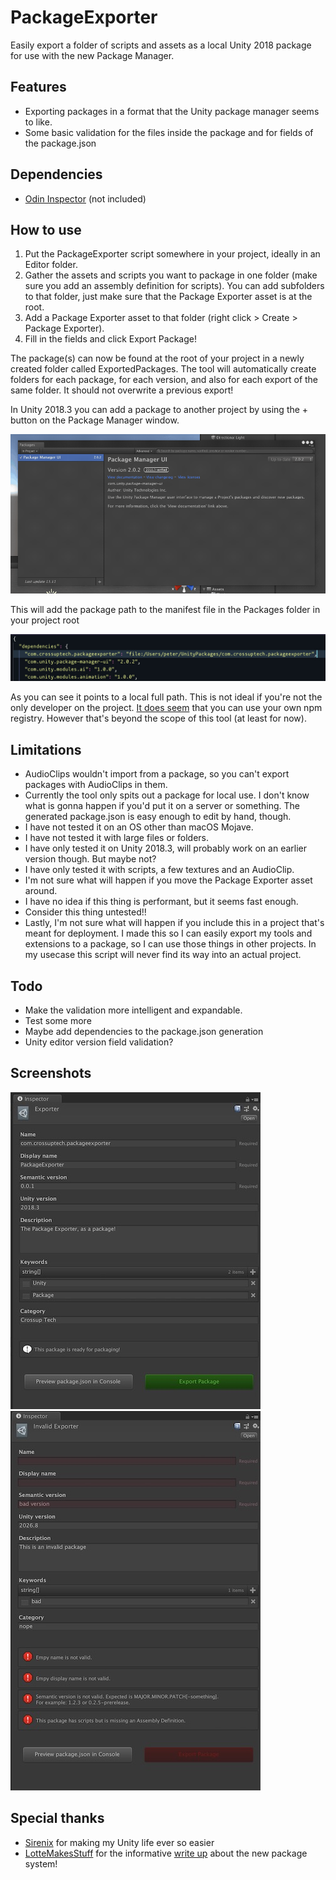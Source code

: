 # PackageExporter
Easily export a folder of scripts and assets as a local Unity 2018 package for use with the new Package Manager.

## Features
* Exporting packages in a format that the Unity package manager seems to like.
* Some basic validation for the files inside the package and for fields of the package.json

## Dependencies
* [Odin Inspector](https://assetstore.unity.com/packages/tools/utilities/odin-inspector-and-serializer-89041) (not included)

## How to use
1. Put the PackageExporter script somewhere in your project, ideally in an Editor folder.
2. Gather the assets and scripts you want to package in one folder (make sure you add an assembly definition for scripts). You can add subfolders to that folder, just make sure that the Package Exporter asset is at the root.
3. Add a Package Exporter asset to that folder (right click > Create > Package Exporter).
4. Fill in the fields and click Export Package!

The package(s) can now be found at the root of your project in a newly created folder called ExportedPackages. The tool will automatically create folders for each package, for each version, and also for each export of the same folder. It should not overwrite a previous export!

In Unity 2018.3 you can add a package to another project by using the + button on the Package Manager window.

<img src="docs/import.gif" width="600">

This will add the package path to the manifest file in the Packages folder in your project root

<img src="docs/path.jpg" width="800">

As you can see it points to a local full path. This is not ideal if you're not the only developer on the project. [It does seem](https://forum.unity.com/threads/other-registries-than-unitys-own-already-work-nice.533691/) that you can use your own npm registry. However that's beyond the scope of this tool (at least for now).

## Limitations
* AudioClips wouldn't import from a package, so you can't export packages with AudioClips in them.
* Currently the tool only spits out a package for local use. I don't know what is gonna happen if you'd put it on a server or something. The generated package.json is easy enough to edit by hand, though.
* I have not tested it on an OS other than macOS Mojave.
* I have not tested it with large files or folders.
* I have only tested it on Unity 2018.3, will probably work on an earlier version though. But maybe not?
* I have only tested it with scripts, a few textures and an AudioClip.
* I'm not sure what will happen if you move the Package Exporter asset around.
* I have no idea if this thing is performant, but it seems fast enough.
* Consider this thing untested!!
* Lastly, I'm not sure what will happen if you include this in a project that's meant for deployment. I made this so I can easily export my tools and extensions to a package, so I can use those things in other projects. In my usecase this script will never find its way into an actual project.

## Todo
* Make the validation more intelligent and expandable.
* Test some more
* Maybe add dependencies to the package.json generation
* Unity editor version field validation?

## Screenshots
<img src="docs/valid.jpg" width="400"><img src="docs/invalid.jpg" width="400">

## Special thanks
* [Sirenix](https://sirenix.net/) for making my Unity life ever so easier
* [LotteMakesStuff](https://gist.github.com/LotteMakesStuff) for the informative [write up](https://gist.github.com/LotteMakesStuff/6e02e0ea303030517a071a1c81eb016e) about the new package system!
